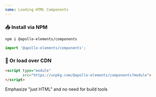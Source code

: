 ```yaml
---
name: Loading HTML Components
---
```


### 📥 Install via NPM

```sh
npm i @apollo-elements/components
```
```js
import '@apollo-elements/components';
```

<section reveal>

### 🚛 Or load over CDN

```html
<script type="module"
        src="https://unpkg.com/@apollo-elements/components?module">
</script>
```

</section>

<aside slot="presenter">Emphasize "just HTML" and no need for build tools</aside>
